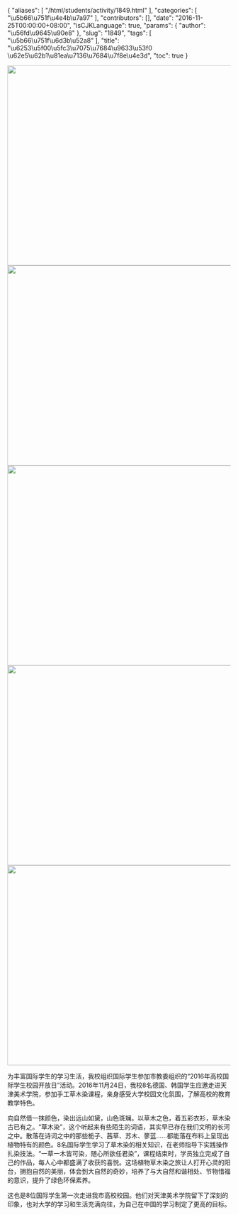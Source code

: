 {
    "aliases": [
        "/html/students/activity/1849.html"
    ],
    "categories": [
        "\u5b66\u751f\u4e4b\u7a97"
    ],
    "contributors": [],
    "date": "2016-11-25T00:00:00+08:00",
    "isCJKLanguage": true,
    "params": {
        "author": "\u56fd\u9645\u90e8"
    },
    "slug": "1849",
    "tags": [
        "\u5b66\u751f\u6d3b\u52a8"
    ],
    "title": "\u6253\u5f00\u5fc3\u7075\u7684\u9633\u53f0 \u62e5\u62b1\u81ea\u7136\u7684\u7f8e\u4e3d",
    "toc": true
}


<img
    src="https://cdn.tfls.online/mirror/full/f50bba9fa5c946bf38f62de48cb1f8f345606d43.jpg"
    style="display:block;margin-left:auto;margin-right:auto;"
    decoding="async"
    fetchpriority="auto"
    loading="lazy"
    height="450"
    width="600"
/>
<img
    src="https://cdn.tfls.online/mirror/full/4f68bf5aed18b698eaffa6c9ebcfc3b788eb7390.jpg"
    style="display:block;margin-left:auto;margin-right:auto;"
    decoding="async"
    fetchpriority="auto"
    loading="lazy"
    height="450"
    width="600"
/>
<img
    src="https://cdn.tfls.online/mirror/full/7d61293f0bbbb190935b15f453eb885fad853044.jpg"
    style="display:block;margin-left:auto;margin-right:auto;"
    decoding="async"
    fetchpriority="auto"
    loading="lazy"
    height="450"
    width="600"
/>
<img
    src="https://cdn.tfls.online/mirror/full/a3bd139027b465eb8e51adabae54ebe36c18a917.jpg"
    style="display:block;margin-left:auto;margin-right:auto;"
    decoding="async"
    fetchpriority="auto"
    loading="lazy"
    height="450"
    width="600"
/>
<img
    src="https://cdn.tfls.online/mirror/full/69600c4a1a653c1cc378825223188500409de449.jpg"
    style="display:block;margin-left:auto;margin-right:auto;"
    decoding="async"
    fetchpriority="auto"
    loading="lazy"
    height="450"
    width="600"
/>






为丰富国际学生的学习生活，我校组织国际学生参加市教委组织的“2016年高校国际学生校园开放日”活动。2016年11月24日，我校8名德国、韩国学生应邀走进天津美术学院，参加手工草木染课程，亲身感受大学校园文化氛围，了解高校的教育教学特色。




向自然借一抹颜色，染出远山如黛，山色斑斓。以草木之色，着五彩衣衫，草木染古已有之。“草木染”，这个听起来有些陌生的词语，其实早已存在我们文明的长河之中。散落在诗词之中的那些栀子、茜草、苏木、蓼蓝……都能落在布料上呈现出植物特有的颜色。8名国际学生学习了草木染的相关知识，在老师指导下实践操作扎染技法。“一草一木皆可染，随心所欲任君染”，课程结束时，学员独立完成了自己的作品，每人心中都盛满了收获的喜悦。这场植物草木染之旅让人打开心灵的阳台，拥抱自然的美丽，体会到大自然的奇妙，培养了与大自然和谐相处、节物惜福的意识，提升了绿色环保素养。




这也是8位国际学生第一次走进我市高校校园。他们对天津美术学院留下了深刻的印象，也对大学的学习和生活充满向往，为自己在中国的学习制定了更高的目标。



  




